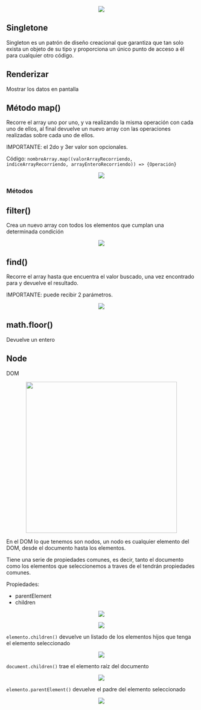 <p align="center"> <img src="https://github.com/ERICKBOWSER/Javascript/assets/92431188/0eb7a693-8f44-45a6-ab49-2d015e4b3cbf"> </p>

## Singletone

Singleton es un patrón de diseño creacional que garantiza que tan solo exista un objeto de su tipo y proporciona un único punto de acceso a él para cualquier otro código.

## Renderizar

Mostrar los datos en pantalla

## Método map()

Recorre el array uno por uno, y va realizando la misma operación con cada uno de ellos, al final devuelve un nuevo array con las operaciones realizadas sobre cada uno de ellos.

IMPORTANTE: el 2do y 3er valor son opcionales.

Código: ``nombreArray.map((valorArrayRecorriendo, indiceArrayRecorriendo, arrayEnteroRecorriendo)) => {Operación}``

<p align="center"> <img src="https://github.com/ERICKBOWSER/Javascript/assets/92431188/f9fb545b-7f10-4c1d-85b2-2418903d6c20"> </p>

### Métodos

## filter()

Crea un nuevo array con todos los elementos que cumplan una determinada condición

<p align="center"> <img src="https://github.com/ERICKBOWSER/Javascript/assets/92431188/260e7eab-5c66-4817-95d2-d8d98e3a95d9"> </p>


## find()

Recorre el array hasta que encuentra el valor buscado, una vez encontrado para y devuelve el resultado.

IMPORTANTE: puede recibir 2 parámetros.

<p align="center"> <img src="https://github.com/ERICKBOWSER/Javascript/assets/92431188/5bab22ba-3ef3-4c82-be4d-70ca91e57002"> </p>

## math.floor()

Devuelve un entero

## Node

DOM

<p align="center"> <img src="https://github.com/ERICKBOWSER/Javascript/assets/92431188/67a2128e-a023-493b-b0b2-0da73e1fa79d" width="400px"> </p>

En el DOM lo que tenemos son nodos, un nodo es cualquier elemento del DOM, desde el documento hasta los elementos.

Tiene una serie de propiedades comunes, es decir, tanto el documento como los elementos que seleccionemos a traves de el tendrán propiedades comunes.

Propiedades: 
*  parentElement
*  children

<p align="center"> <img src="https://github.com/ERICKBOWSER/Javascript/assets/92431188/2816e44c-322f-4b4a-9a97-98601331cbc6"> </p>

<p align="center"> <img src="https://github.com/ERICKBOWSER/Javascript/assets/92431188/14c5ece7-f6b7-4063-a5bc-3e683b2642e2"> </p>

``elemento.children()`` devuelve un listado de los elementos hijos que tenga el elemento seleccionado

<p align="center"> <img src="https://github.com/ERICKBOWSER/Javascript/assets/92431188/219d5a60-9998-4e04-babe-9e9ced480f88"> </p>

``document.children()`` trae el elemento raíz del documento

<p align="center"> <img src="https://github.com/ERICKBOWSER/Javascript/assets/92431188/e8ce1599-9bc1-49a7-9b5e-49ff6e509dff"> </p>

``elemento.parentElement()`` devuelve el padre del elemento seleccionado

<p align="center"> <img src="https://github.com/ERICKBOWSER/Javascript/assets/92431188/f909ecb9-2dcd-4aed-b5c2-e3e4afae1a22"> </p>















